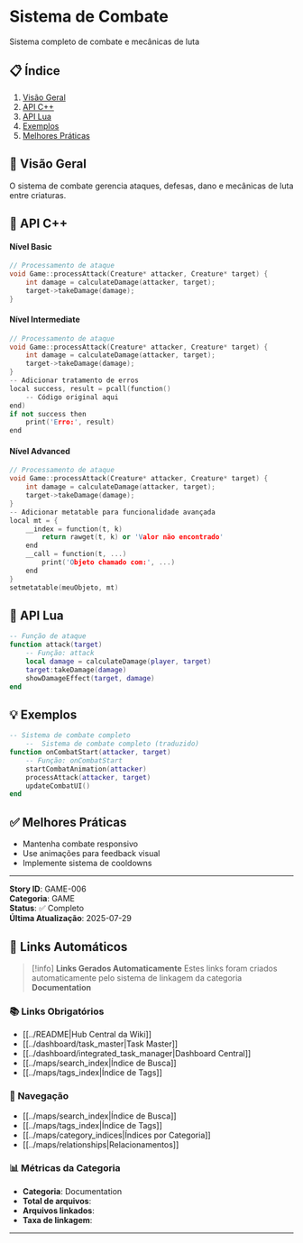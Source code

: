 # Sistema de Combate

Sistema completo de combate e mecânicas de luta

## 📋 Índice
1. [Visão Geral](#visão-geral)
2. [API C++](#api-c)
3. [API Lua](#api-lua)
4. [Exemplos](#exemplos)
5. [Melhores Práticas](#melhores-práticas)

## 🎯 Visão Geral

O sistema de combate gerencia ataques, defesas, dano e mecânicas de luta entre criaturas.

## 🔧 API C++

#### Nível Basic
```cpp
// Processamento de ataque
void Game::processAttack(Creature* attacker, Creature* target) {
    int damage = calculateDamage(attacker, target);
    target->takeDamage(damage);
}
```

#### Nível Intermediate
```cpp
// Processamento de ataque
void Game::processAttack(Creature* attacker, Creature* target) {
    int damage = calculateDamage(attacker, target);
    target->takeDamage(damage);
}
-- Adicionar tratamento de erros
local success, result = pcall(function()
    -- Código original aqui
end)
if not success then
    print('Erro:', result)
end
```

#### Nível Advanced
```cpp
// Processamento de ataque
void Game::processAttack(Creature* attacker, Creature* target) {
    int damage = calculateDamage(attacker, target);
    target->takeDamage(damage);
}
-- Adicionar metatable para funcionalidade avançada
local mt = {
    __index = function(t, k)
        return rawget(t, k) or 'Valor não encontrado'
    end
    __call = function(t, ...)
        print('Objeto chamado com:', ...)
    end
}
setmetatable(meuObjeto, mt)
```

## 🐍 API Lua

```lua
-- Função de ataque
function attack(target)
    -- Função: attack
    local damage = calculateDamage(player, target)
    target:takeDamage(damage)
    showDamageEffect(target, damage)
end
```

## 💡 Exemplos

```lua
-- Sistema de combate completo
    --  Sistema de combate completo (traduzido)
function onCombatStart(attacker, target)
    -- Função: onCombatStart
    startCombatAnimation(attacker)
    processAttack(attacker, target)
    updateCombatUI()
end
```

## ✅ Melhores Práticas

- Mantenha combate responsivo
- Use animações para feedback visual
- Implemente sistema de cooldowns

---

**Story ID**: GAME-006  
**Categoria**: GAME  
**Status**: ✅ Completo  
**Última Atualização**: 2025-07-29

## 🔗 **Links Automáticos**

> [!info] **Links Gerados Automaticamente**
> Estes links foram criados automaticamente pelo sistema de linkagem da categoria **Documentation**

### **📚 Links Obrigatórios**
- [[../README|Hub Central da Wiki]]
- [[../dashboard/task_master|Task Master]]
- [[../dashboard/integrated_task_manager|Dashboard Central]]
- [[../maps/search_index|Índice de Busca]]
- [[../maps/tags_index|Índice de Tags]]

### **🧭 Navegação**
- [[../maps/search_index|Índice de Busca]]
- [[../maps/tags_index|Índice de Tags]]
- [[../maps/category_indices|Índices por Categoria]]
- [[../maps/relationships|Relacionamentos]]

### **📊 Métricas da Categoria**
- **Categoria**: Documentation
- **Total de arquivos**: <!-- Contador automático -->
- **Arquivos linkados**: <!-- Contador automático -->
- **Taxa de linkagem**: <!-- Percentual automático -->

---

